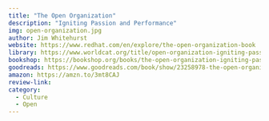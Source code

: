 ```yaml
---
title: "The Open Organization"
description: "Igniting Passion and Performance"
img: open-organization.jpg
author: Jim Whitehurst
website: https://www.redhat.com/en/explore/the-open-organization-book
library: https://www.worldcat.org/title/open-organization-igniting-passion-and-performance/oclc/921852706?loc=
bookshop: https://bookshop.org/books/the-open-organization-igniting-passion-and-performance-9781531836122/9781625275271
goodreads: https://www.goodreads.com/book/show/23258978-the-open-organization
amazon: https://amzn.to/3mt8CAJ
review-link: 
category:
  - Culture
  - Open
---
```


